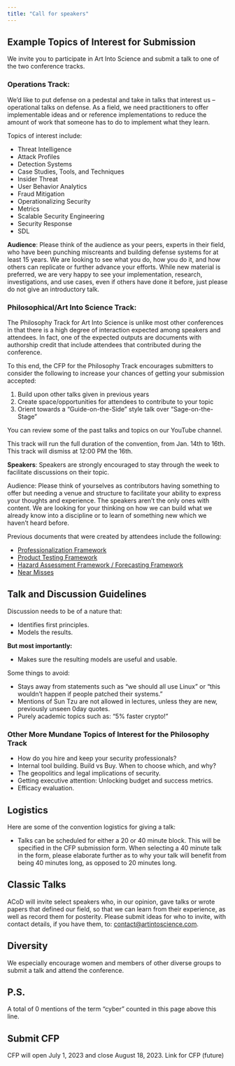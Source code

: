 ```yaml
---
title: "Call for speakers"
---
```



## Example Topics of Interest for Submission
We invite you to participate in Art Into Science and submit a talk to one of the two conference tracks.

### Operations Track:

We’d like to put defense on a pedestal and take in talks that interest us – operational talks on defense. As a field, we need practitioners to offer implementable ideas and or reference implementations to reduce the amount of work that someone has to do to implement what they learn.

Topics of interest include:

* Threat Intelligence
* Attack Profiles
* Detection Systems
* Case Studies, Tools, and Techniques
* Insider Threat
* User Behavior Analytics
* Fraud Mitigation
* Operationalizing Security
* Metrics
* Scalable Security Engineering
* Security Response
* SDL

**Audience**: Please think of the audience as your peers, experts in their field, who have been punching miscreants and building defense systems for at least 15 years. We are looking to see what you do, how you do it, and how others can replicate or further advance your efforts. While new material is preferred, we are very happy to see your implementation, research, investigations, and use cases, even if others have done it before, just please do not give an introductory talk.

### Philosophical/Art Into Science Track:

The Philosophy Track for Art Into Science is unlike most other conferences in that there is a high degree of interaction expected among speakers and attendees. In fact, one of the expected outputs are documents with authorship credit that include attendees that contributed during the conference.

To this end, the CFP for the Philosophy Track encourages submitters to consider the following to increase your chances of getting your submission accepted:

1. Build upon other talks given in previous years
2. Create space/opportunities for attendees to contribute to your topic
3. Orient towards a “Guide-on-the-Side” style talk over “Sage-on-the-Stage”

You can review some of the past talks and topics on our YouTube channel.

This track will run the full duration of the convention, from Jan. 14th to 16th. This track will dismiss at 12:00 PM the 16th.

**Speakers**: Speakers are strongly encouraged to stay through the week to facilitate discussions on their topic.

Audience: Please think of yourselves as contributors having something to offer but needing a venue and structure to facilitate your ability to express your thoughts and experience. The speakers aren’t the only ones with content. We are looking for your thinking on how we can build what we already know into a discipline or to learn of something new which we haven’t heard before.

Previous documents that were created by attendees include the following:

* [Professionalization Framework](http://bit.ly/acod-prof)
* [Product Testing Framework](http://bit.ly/acod-tef)
* [Hazard Assessment Framework / Forecasting Framework](http://bit.ly/acod-hazard)
* [Near Misses](http://bit.ly/acod-near-miss)

## Talk and Discussion Guidelines

Discussion needs to be of a nature that:

* Identifies first principles.
* Models the results.

**But most importantly:**

* Makes sure the resulting models are useful and usable.

Some things to avoid:
* Stays away from statements such as “we should all use Linux” or “this wouldn’t happen if people patched their systems.”
* Mentions of Sun Tzu are not allowed in lectures, unless they are new, previously unseen 0day quotes.
* Purely academic topics such as: “5% faster crypto!”

### Other More Mundane Topics of Interest for the Philosophy Track
* How do you hire and keep your security professionals?
* Internal tool building. Build vs Buy. When to choose which, and why?
* The geopolitics and legal implications of security.
* Getting executive attention: Unlocking budget and success metrics.
* Efficacy evaluation.


## Logistics 

Here are some of the convention logistics for giving a talk:

* Talks can be scheduled for either a 20 or 40 minute block. This will be specified in the CFP submission form. When selecting a 40 minute talk in the form, please elaborate further as to why your talk will benefit from being 40 minutes long, as opposed to 20 minutes long.

## Classic Talks 

ACoD will invite select speakers who, in our opinion, gave talks or wrote papers that defined our field, so that we can learn from their experience, as well as record them for posterity. Please submit ideas for who to invite, with contact details, if you have them, to: [contact@artintoscience.com](mailto:contact@artintoscience.com).

## Diversity

We especially encourage women and members of other diverse groups to submit a talk and attend the conference.

## P.S.

A total of 0 mentions of the term “cyber” counted in this page above this line.

## Submit CFP

CFP will open July 1, 2023 and close August 18, 2023.
Link for CFP (future)
